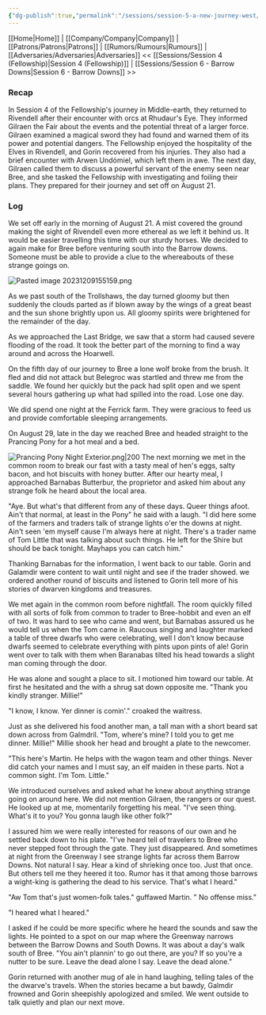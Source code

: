 ```yaml
---
{"dg-publish":true,"permalink":"/sessions/session-5-a-new-journey-west/","tags":["TOR","tolkien","lord-of-the-rings","middle-earth"]}
---
```


[[Home\|Home]] | [[Company/Company\|Company]] | [[Patrons/Patrons\|Patrons]] | [[Rumors/Rumours\|Rumours]] | [[Adversaries/Adversaries\|Adversaries]]
<< [[Sessions/Session 4 (Fellowship)\|Session 4 (Fellowship)]] | [[Sessions/Session 6 - Barrow Downs\|Session 6 - Barrow Downs]] >>
### Recap
In Session 4 of the Fellowship's journey in Middle-earth, they returned to Rivendell after their encounter with orcs at Rhudaur's Eye. They informed Gilraen the Fair about the events and the potential threat of a larger force. Gilraen examined a magical sword they had found and warned them of its power and potential dangers. The Fellowship enjoyed the hospitality of the Elves in Rivendell, and Gorin recovered from his injuries. They also had a brief encounter with Arwen Undómiel, which left them in awe. The next day, Gilraen called them to discuss a powerful servant of the enemy seen near Bree, and she tasked the Fellowship with investigating and foiling their plans. They prepared for their journey and set off on August 21.

### Log

We set off early in the morning of August 21. A mist covered the ground making the sight of Rivendell even more ethereal as we left it behind us. It would be easier travelling this time with our sturdy horses. We decided to again make for Bree before venturing south into the Barrow downs. Someone must be able to provide a clue to the whereabouts of these strange goings on. 

![Pasted image 20231209155159.png](/img/user/zz_assetts/Pasted%20image%2020231209155159.png)

As we past south of the Trollshaws, the day turned gloomy but then suddenly the clouds parted as if blown away by the wings of a great beast and the sun shone brightly upon us. All gloomy spirits were brightened for the remainder of the day.

As we approached the Last Bridge, we saw that a storm had caused severe flooding of the road. It took the better part of the morning to find a way around and across the Hoarwell.

On the fifth day of our journey to Bree a lone wolf broke from the brush. It fled and did not attack but Belegroc was startled and threw me from the saddle. We found her quickly but the pack had split open and we spent several hours gathering up what had spilled into the road. Lose one day.

We did spend one night at the Ferrick farm. They were gracious to feed us and provide comfortable sleeping arrangements.

On August 29, late in the day we reached Bree and headed straight to the Prancing Pony for a hot meal and a bed.

![Prancing Pony Night Exterior.png|200](/img/user/zz_assetts/Prancing%20Pony%20Night%20Exterior.png)
The next morning we met in the common room to break our fast with a tasty meal of hen's eggs, salty bacon, and hot biscuits with honey butter. After our hearty meal, I approached Barnabas Butterbur, the proprietor and asked him about any strange folk he heard about the local area. 

"Aye. But what's that different from any of these days. Queer things afoot. Ain't that normal, at least in the Pony" he said with a laugh. "I did here some of the farmers and traders talk of strange lights o'er the downs at night. Ain't seen 'em myself cause I'm always here at night. There's a trader name of Tom Little that was talking about such things. He left for the Shire but should be back tonight. Mayhaps you can catch him."

Thanking Barnabas for the information, I went back to our table. Gorin and Galamdir were content to wait until night and see if the trader showed. we ordered another round of biscuits and listened to Gorin tell more of his stories of dwarven kingdoms and treasures.

We met again in the common room before nightfall. The room quickly filled with all sorts of folk from common to trader to Bree-hobbit and even an elf of two. It was hard to see who came and went, but Barnabas assured us he would tell us when the Tom came in. Raucous singing and laughter marked a table of three dwarfs who were celebrating, well I don't know because dwarfs seemed to celebrate everything with pints upon pints of ale! Gorin went over to talk with them when Baranabas tilted his head towards a slight man coming through the door.

He was alone and sought a place to sit. I motioned him toward our table. At first he hesitated and the with a shrug sat down opposite me. "Thank you kindly stranger. Millie!"

"I know, I know. Yer dinner is comin'." croaked the waitress.

Just as she delivered his food another man, a tall man with a short beard sat down across from Galmdril. "Tom, where's mine? I told you to get me dinner. Millie!" Millie shook her head and brought a plate to the newcomer.

"This here's Martin. He helps with the wagon team and other things. Never did catch your names and I must say, an elf maiden in these parts. Not a common sight. I'm Tom. Little."

We introduced ourselves and asked what he knew about anything strange going on around here. We did not mention Gilraen, the rangers or our quest. He looked up at me, momentarily forgetting his meal. "I've seen thing. What's it to you? You gonna laugh like other folk?"

I assured him we were really interested for reasons of our own and he settled back down to his plate. "I've heard tell of travelers to Bree who never stepped foot through the gate. They just disappeared. And sometimes at night from the Greenway I see strange lights far across them Barrow Downs. Not natural I say. Hear a kind of shrieking once too. Just that once. But others tell me they heered it too. Rumor has it that among those barrows a wight-king is gathering the dead to his service. That's what I heard."

"Aw Tom that's just women-folk tales." guffawed Martin. " No offense miss."

"I heared what I heared."

I asked if he could be more specific where he heard the sounds and saw the lights. He pointed to a spot on our map where the Greenway narrows between the Barrow Downs and South Downs. It was about a day's walk south of Bree. "You ain't plannin' to go out there, are you? If so you're a nutter to be sure. Leave the dead alone I say. Leave the dead alone."

Gorin returned with another mug of ale in hand laughing, telling tales of the the dwarve's travels. When the stories became a but bawdy, Galmdir frowned and Gorin sheepishly apologized and smiled. We went outside to talk quietly and plan our next move.



